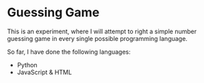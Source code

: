 # Guessing Game
This is an experiment, where I will attempt to right a simple number guessing game in every single possible programming language.

So far, I have done the following languages:
- Python
- JavaScript & HTML